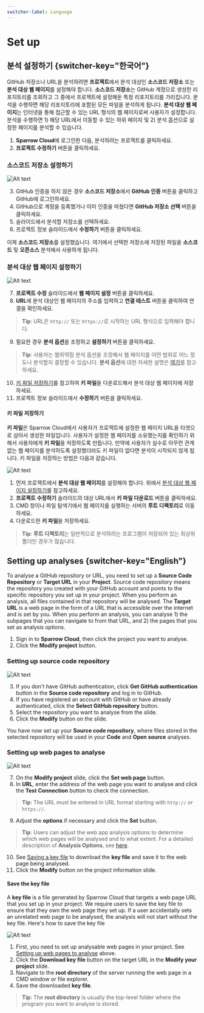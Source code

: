 ```yaml
---
switcher-label: Language
---
```

# Set up

## 분석 설정하기 {switcher-key="한국어"}

GitHub 저장소나 URL을 분석하려면 **프로젝트**에서 분석 대상인 **소스코드 저장소** 또는 **분석 대상 웹 페이지**를 설정해야 합니다. **소스코드 저장소**는 GitHub 계정으로 생성한 리포지토리를 조회하고 그 중에서 프로젝트에 설정해둔 특정 리포지토리를 가리킵니다. 분석을 수행하면 해당 리포지토리에 포함된 모든 파일을 분석하게 됩니다. **분석 대상 웹 페이지**는 인터넷을 통해 접근할 수 있는 URL 형식의 웹 페이지로써 사용자가 설정합니다. 분석을 수행하면 1) 해당 URL에서 이동할 수 있는 하위 페이지 및 2) 분석 옵션으로 설정한 페이지를 분석할 수 있습니다.


1. **Sparrow Cloud**에 로그인한 다음, 분석하려는 프로젝트를 클릭하세요.
2. **프로젝트 수정하기** 버튼을 클릭하세요.


### 소스코드 저장소 설정하기 

<img src="프로젝트수정01.png" alt="Alt text"/>

3. GitHub 인증을 하지 않은 경우 **소스코드 저장소**에서 **GitHub 인증** 버튼을 클릭하고 GitHub에 로그인하세요.
4. GitHub으로 계정을 등록했거나 이미 인증을 마쳤다면 **GitHub 저장소 선택** 버튼을 클릭하세요.
5. 슬라이드에서 분석할 저장소를 선택하세요.
6. 프로젝트 정보 슬라이드에서 **수정하기** 버튼을 클릭하세요.

이제 **소스코드 저장소**를 설정했습니다. 여기에서 선택한 저장소에 저장된 파일을 **소스코드** 및 **오픈소스** 분석에서 사용하게 됩니다.

### 분석 대상 웹 페이지 설정하기 

<img src="프로젝트수정03.png" alt="Alt text"/>

7. **프로젝트 수정** 슬라이드에서 **웹 페이지 설정** 버튼을 클릭하세요.
8. **URL**에 분석 대상인 웹 페이지의 주소를 입력하고 **연결 테스트** 버튼을 클릭하여 연결을 확인하세요.
> **Tip**: URL은 `http://` 또는 `https://`로 시작하는 URL 형식으로 입력해야 합니다.
9. 필요한 경우 **분석 옵션**을 조정하고 **설정하기** 버튼을 클릭하세요.
> **Tip**: 사용자는 웹취약점 분석 옵션을 조정해서 웹 페이지를 어떤 범위로 어느 정도나 분석할지 결정할 수 있습니다. **분석 옵션**에 대한 자세한 설명은 [여기](Analysis-Option.md)를 참고하세요.
10. [키 파일 저장하기](#analysissetting.html#hpery9_1989)를 참고하여 **키 파일**을 다운로드해서 분석 대상 웹 페이지에 저장하세요.
11. 프로젝트 정보 슬라이드에서 **수정하기** 버튼을 클릭하세요.


#### 키 파일 저장하기 

**키 파일**은 Sparrow Cloud에서 사용자가 프로젝트에 설정한 웹 페이지 URL을 타겟으로 삼아서 생성한 파일입니다. 사용자가 설정한 웹 페이지를 소유했는지를 확인하기 위해서 사용자에게 **키 파일**을 저장하도록 만듭니다. 만약에 사용자가 실수로 아무런 관계 없는 웹 페이지를 분석하도록 설정했더라도 키 파일이 없다면 분석이 시작되지 않게 됩니다.
키 파일을 저장하는 방법은 다음과 같습니다.

<img src="프로젝트수정04.png" alt="Alt text"/>

1. 먼저 프로젝트에서 **분석 대상 웹 페이지**를 설정해야 합니다. 위에서 [분석 대상 웹 페이지 설정하기](#analysissetting.html#hpery9_2779)를 참고하세요.
2. **프로젝트 수정하기** 슬라이드의 대상 URL에서 **키 파일 다운로드** 버튼을 클릭하세요.
3. CMD 창이나 파일 탐색기에서 웹 페이지를 실행하는 서버의 **루트 디렉토리**로 이동하세요.
4. 다운로드한 **키 파일**을 저장하세요.

> **Tip**: **루트 디렉토리**는 일반적으로 분석하려는 프로그램이 저장되어 있는 최상위 폴더인 경우가 많습니다.



## Setting up analyses {switcher-key="English"}

To analyse a GitHub repository or URL, you need to set up a **Source Code Repository** or **Target URL** in your **Project**. Source code repository means the repository you created with your GitHub account and points to the specific repository you set up in your project. When you perform an analysis, all files contained in that repository will be analysed. The **Target URL** is a web page in the form of a URL that is accessible over the internet and is set by you. When you perform an analysis, you can analyse 1) the subpages that you can navigate to from that URL, and 2) the pages that you set as analysis options.


1. Sign in to **Sparrow Cloud**, then click the project you want to analyse.
2. Click the **Modify project** button.


### Setting up source code repository 

<img src="modifyProj01.png" alt="Alt text"/>

3. If you don't have GitHub authentication, click **Get GitHub authentication** button in the **Source code repository** and log in to GitHub.
4. If you have registered an account with GitHub or have already authenticated, click the **Select GitHub repository** button.
5. Select the repository you want to analyse from the slide.
6. Click the **Modify** button on the slide.


You have now set up your **Source code repository**, where files stored in the selected repository will be used in your **Code** and **Open source** analyses.


### Setting up web pages to analyse 

<img src="modifyProj03.png" alt="Alt text"/>

7. On the **Modify project** slide, click the **Set web page** button.
8. In **URL**, enter the address of the web page you want to analyse and click the **Test Connection** button to check the connection.
> **Tip**: The URL must be entered in URL format starting with `http://` or `https://`.
9. Adjust the **options** if necessary and click the **Set** button.
> **Tip**: Users can adjust the web app analysis options to determine which web pages will be analysed and to what extent. For a detailed description of **Analysis Options**, see [here](Analysis-Option.md).
10. See [Saving a key file](#analysissetting.html#hpery9_1989) to download the **key file** and save it to the web page being analysed.
11. Click the **Modify** button on the project information slide.


#### Save the key file 

A **key file** is a file generated by Sparrow Cloud that targets a web page URL that you set up in your project. We require users to save the key file to ensure that they own the web page they set up. If a user accidentally sets an unrelated web page to be analysed, the analysis will not start without the key file.
Here's how to save the key file

<img src="modifyProj04.png" alt="Alt text"/>

1. First, you need to set up analysable web pages in your project. See [Setting up web pages to analyse](#analysissetting.html#hpery9_2779) above.
2. Click the **Download key file** button on the target URL in the **Modify your project** slide.
3. Navigate to the **root directory** of the server running the web page in a CMD window or file explorer.
4. Save the downloaded **key file**.

> **Tip**: The **root directory** is usually the top-level folder where the program you want to analyse is stored.
 
